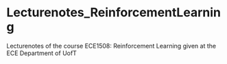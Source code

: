 # Lecturenotes_ReinforcementLearning
Lecturenotes of the course ECE1508: Reinforcement Learning given at the ECE Department of UofT
